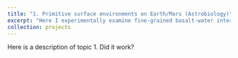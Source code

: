 ```yaml
---
title: "1. Primitive surface environments on Earth/Mars (Astrobiology)"
excerpt: "Here I experimentally examine fine-grained basalt-water interactions under a high pCO<sub>2</sub> atmosphere that generate H<sub>2</sub> gas, amorphous clay mineral precursors and simple organics."
collection: projects
---
```


Here is a description of topic 1. Did it work?
